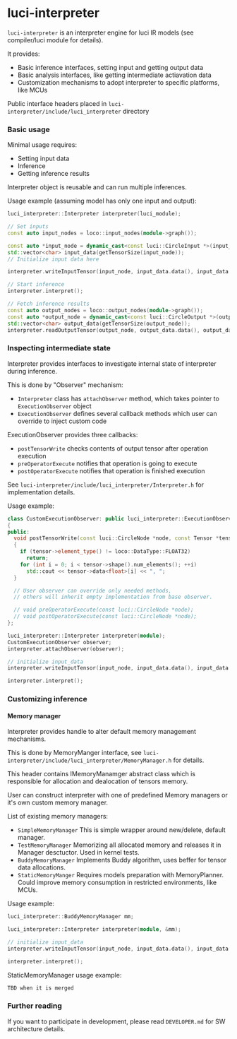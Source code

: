 # luci-interpreter

`luci-interpreter` is an interpreter engine for luci IR models (see compiler/luci module for details).

It provides:
- Basic inference interfaces, setting input and getting output data
- Basic analysis interfaces, like getting intermediate actiavation data
- Customization mechanisms to adopt interpreter to specific platforms, like MCUs

Public interface headers placed in `luci-interpreter/include/luci_interpreter` directory

### Basic usage

Minimal usage requires:
- Setting input data
- Inference
- Getting inference results

Interpreter object is reusable and can run multiple inferences.

Usage example (assuming model has only one input and output):

``` c++
luci_interpreter::Interpreter interpreter(luci_module);

// Set inputs
const auto input_nodes = loco::input_nodes(module->graph());

const auto *input_node = dynamic_cast<const luci::CircleInput *>(input_nodes[0]);
std::vector<char> input_data(getTensorSize(input_node));
// Initialize input data here

interpreter.writeInputTensor(input_node, input_data.data(), input_data.size());

// Start inference
interpreter.interpret();

// Fetch inference results
const auto output_nodes = loco::output_nodes(module->graph());
const auto *output_node = dynamic_cast<const luci::CircleOutput *>(output_nodes[0]);
std::vector<char> output_data(getTensorSize(output_node));
interpreter.readOutputTensor(output_node, output_data.data(), output_data.size());
```

### Inspecting intermediate state

Interpreter provides interfaces to investigate internal state of interpreter during inference.

This is done by "Observer" mechanism:
- `Interpreter` class has `attachObserver` method, which takes pointer to `ExecutionObserver` object
- `ExecutionObserver` defines several callback methods which user can override to inject custom code

ExecutionObserver provides three callbacks:
- `postTensorWrite` checks contents of output tensor after operation execution
- `preOperatorExecute` notifies that operation is going to execute
- `postOperatorExecute` notifies that operation is finished execution

See `luci-interpreter/include/luci_interpreter/Interpreter.h` for implementation details.

Usage example:
``` c++
class CustomExecutionObserver: public luci_interpreter::ExecutionObserver
{
public:
  void postTensorWrite(const luci::CircleNode *node, const Tensor *tensor) override
  {
    if (tensor->element_type() != loco::DataType::FLOAT32)
      return;
    for (int i = 0; i < tensor->shape().num_elements(); ++i)
      std::cout << tensor->data<float>[i] << ", ";
  }

  // User observer can override only needed methods,
  // others will inherit empty implementation from base observer.

  // void preOperatorExecute(const luci::CircleNode *node);
  // void postOperatorExecute(const luci::CircleNode *node);
};

luci_interpreter::Interpreter interpreter(module);
CustomExecutionObserver observer;
interpreter.attachObserver(observer);

// initialize input_data
interpreter.writeInputTensor(input_node, input_data.data(), input_data.size());

interpreter.interpret();
```

### Customizing inference

#### Memory manager

Interpreter provides handle to alter default memory management mechanisms.

This is done by MemoryManger interface, see `luci-interpreter/include/luci_interpreter/MemoryManager.h` for details.

This header contains IMemoryManamger abstract class which is responsible for allocation and dealocation of tensors memory.

User can construct interpreter with one of predefined Memory managers or it's own custom memory manager.

List of existing memory managers:
- `SimpleMemoryManager` This is simple wrapper around new/delete, default manager.
- `TestMemoryManager` Memorizing all allocated memory and releases it in Manager desctuctor. Used in kernel tests.
- `BuddyMemoryManager` Implements Buddy algorithm, uses beffer for tensor data allocations.
- `StaticMemoryManger` Requires models preparation with MemoryPlanner. Could improve memory consumption in restricted environments, like MCUs.

Usage example:
``` c++
luci_interpreter::BuddyMemoryManager mm;

luci_interpreter::Interpreter interpreter(module, &mm);

// initialize input_data
interpreter.writeInputTensor(input_node, input_data.data(), input_data.size());

interpreter.interpret();
```

StaticMemoryManager usage example:
``` c++
TBD when it is merged
```

### Further reading

If you want to participate in development, please read `DEVELOPER.md` for SW architecture details.
